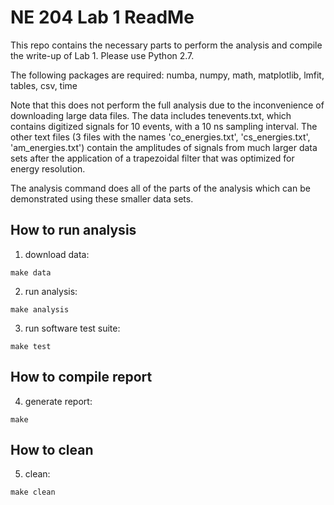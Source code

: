 # NE 204 Lab 1 ReadMe

This repo contains the necessary parts to perform the analysis and compile
the write-up of Lab 1. Please use Python 2.7.

The following packages are required:
numba, numpy, math, matplotlib, lmfit, tables, csv, time

Note that this does not perform the full analysis due to the inconvenience of
downloading large data files. The data includes tenevents.txt, which contains
digitized signals for 10 events, with a 10 ns sampling interval. The other text
files (3 files with the names 'co_energies.txt', 'cs_energies.txt', 'am_energies.txt') contain the amplitudes of signals from much larger data sets after the application of a trapezoidal filter that was optimized for energy resolution.

The analysis command does all of the parts of the analysis which can be demonstrated using these smaller data sets.

## How to run analysis

1. download data:
```
make data
```
2. run analysis:
```
make analysis
```
3. run software test suite:
```
make test
```
## How to compile report

4. generate report:
```
make
```
## How to clean
5. clean:
```
make clean
```
